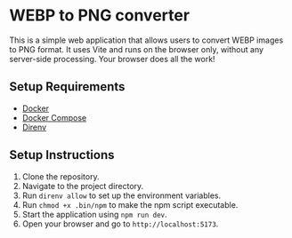 # WEBP to PNG converter

This is a simple web application that allows users to convert WEBP images to PNG format. It uses Vite and runs on the browser only, without any server-side processing. Your browser does all the work! 

## Setup Requirements

- [Docker](https://www.docker.com/get-started/)
- [Docker Compose](https://docs.docker.com/compose/install/)
- [Direnv](https://direnv.net/)

## Setup Instructions

1. Clone the repository.
2. Navigate to the project directory.
3. Run `direnv allow` to set up the environment variables.
4. Run `chmod +x .bin/npm` to make the npm script executable.
5. Start the application using `npm run dev`.
6. Open your browser and go to `http://localhost:5173`.